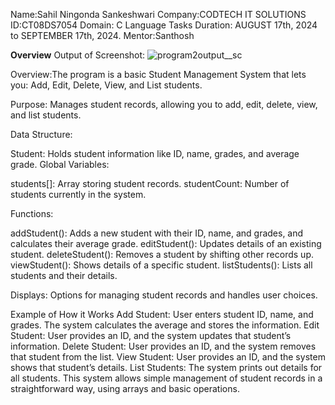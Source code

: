 Name:Sahil Ningonda Sankeshwari
Company:CODTECH IT SOLUTIONS
ID:CT08DS7054
Domain: C Language Tasks
Duration: AUGUST 17th, 2024 to SEPTEMBER 17th, 2024.
Mentor:Santhosh

**Overview**
Output of Screenshot:
![program2output__sc](https://github.com/user-attachments/assets/d883b5c7-3d2c-4a34-8ef3-5639bc1e7f8a)


Overview:The program is a basic Student Management System that lets you:
Add, Edit, Delete, View, and List students.

Purpose: Manages student records, allowing you to add, edit, delete, view, and list students.

Data Structure:

Student: Holds student information like ID, name, grades, and average grade.
Global Variables:

students[]: Array storing student records.
studentCount: Number of students currently in the system.

Functions:

addStudent(): Adds a new student with their ID, name, and grades, and calculates their average grade.
editStudent(): Updates details of an existing student.
deleteStudent(): Removes a student by shifting other records up.
viewStudent(): Shows details of a specific student.
listStudents(): Lists all students and their details.

Displays: Options for managing student records and handles user choices.

Example of How it Works
Add Student: User enters student ID, name, and grades. The system calculates the average and stores the information.
Edit Student: User provides an ID, and the system updates that student’s information.
Delete Student: User provides an ID, and the system removes that student from the list.
View Student: User provides an ID, and the system shows that student’s details.
List Students: The system prints out details for all students.
This system allows simple management of student records in a straightforward way, using arrays and basic operations.
